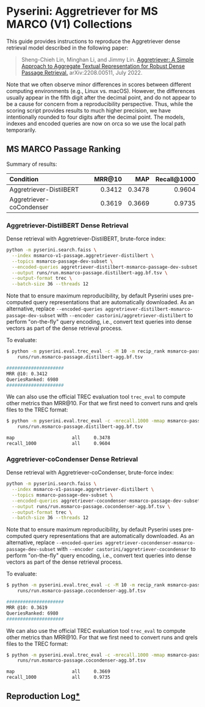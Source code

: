 # Pyserini: Aggretriever for MS MARCO (V1) Collections

This guide provides instructions to reproduce the Aggretriever dense retrieval model described in the following paper:

> Sheng-Chieh Lin, Minghan Li, and Jimmy Lin. [Aggretriever: A Simple Approach to Aggregate Textual Representation for Robust Dense Passage Retrieval.](https://arxiv.org/abs/2208.00511) arXiv:2208.00511, July 2022. 

Note that we often observe minor differences in scores between different computing environments (e.g., Linux vs. macOS).
However, the differences usually appear in the fifth digit after the decimal point, and do not appear to be a cause for concern from a reproducibility perspective.
Thus, while the scoring script provides results to much higher precision, we have intentionally rounded to four digits after the decimal point.
The models, indexes and encoded queries are now on orca so we use the local path temporarily.

## MS MARCO Passage Ranking

Summary of results:

| Condition                                              | MRR@10 |    MAP | Recall@1000 |
|:-------------------------------------------------------|-------:|-------:|------------:|
| Aggretriever-DistilBERT                                | 0.3412 | 0.3478 |      0.9604 |
| Aggretriever-coCondenser                               | 0.3619 | 0.3669 |      0.9735 |

### Aggretriever-DistilBERT Dense Retrieval

Dense retrieval with Aggretriever-DistilBERT, brute-force index:

```bash
python -m pyserini.search.faiss \
  --index msmarco-v1-passage.aggretriever-distilbert \
  --topics msmarco-passage-dev-subset \
  --encoded-queries aggretriever-distilbert-msmarco-passage-dev-subset \
  --output runs/run.msmarco-passage.distilbert-agg.bf.tsv \
  --output-format trec \
  --batch-size 36 --threads 12
```

Note that to ensure maximum reproducibility, by default Pyserini uses pre-computed query representations that are automatically downloaded. As an alternative, replace `--encoded-queries aggretriever-distilbert-msmarco-passage-dev-subset` with `--encoder castorini/aggretriever-distilbert` to perform "on-the-fly" query encoding, i.e., convert text queries into dense vectors as part of the dense retrieval process.

To evaluate:

```bash
$ python -m pyserini.eval.trec_eval -c -M 10 -m recip_rank msmarco-passage-dev-subset \
    runs/run.msmarco-passage.distilbert-agg.bf.tsv

#####################
MRR @10: 0.3412
QueriesRanked: 6980
#####################
```

We can also use the official TREC evaluation tool `trec_eval` to compute other metrics than MRR@10. 
For that we first need to convert runs and qrels files to the TREC format:

```bash
$ python -m pyserini.eval.trec_eval -c -mrecall.1000 -mmap msmarco-passage-dev-subset \
    runs/run.msmarco-passage.distilbert-agg.bf.tsv

map                     all     0.3478
recall_1000             all     0.9604
```

### Aggretriever-coCondenser Dense Retrieval

Dense retrieval with Aggretriever-coCondenser, brute-force index:

```bash
python -m pyserini.search.faiss \
  --index msmarco-v1-passage.aggretriever-distilbert \
  --topics msmarco-passage-dev-subset \
  --encoded-queries aggretriever-cocondenser-msmarco-passage-dev-subset \
  --output runs/run.msmarco-passage.cocondenser-agg.bf.tsv \
  --output-format trec \
  --batch-size 36 --threads 12
```

Note that to ensure maximum reproducibility, by default Pyserini uses pre-computed query representations that are automatically downloaded. As an alternative, replace `--encoded-queries aggretriever-cocondenser-msmarco-passage-dev-subset` with `--encoder castorini/aggretriever-cocondenser` to perform "on-the-fly" query encoding, i.e., convert text queries into dense vectors as part of the dense retrieval process.

To evaluate:

```bash
$ python -m pyserini.eval.trec_eval -c -M 10 -m recip_rank msmarco-passage-dev-subset \
    runs/run.msmarco-passage.cocondenser-agg.bf.tsv

#####################
MRR @10: 0.3619
QueriesRanked: 6980
#####################
```

We can also use the official TREC evaluation tool `trec_eval` to compute other metrics than MRR@10. 
For that we first need to convert runs and qrels files to the TREC format:

```bash
$ python -m pyserini.eval.trec_eval -c -mrecall.1000 -mmap msmarco-passage-dev-subset \
    runs/run.msmarco-passage.cocondenser-agg.bf.tsv

map                     all     0.3669
recall_1000             all     0.9735
```



## Reproduction Log[*](reproducibility.md)

